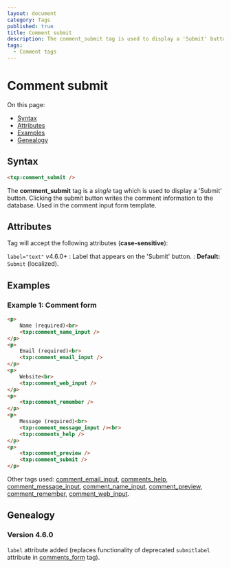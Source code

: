 ```yaml
---
layout: document
category: Tags
published: true
title: Comment submit
description: The comment_submit tag is used to display a 'Submit' button.
tags:
  - Comment tags
---
```


# Comment submit

On this page:

* [Syntax](#syntax)
* [Attributes](#attributes)
* [Examples](#examples)
* [Genealogy](#genealogy)

## Syntax

~~~ html
<txp:comment_submit />
~~~

The **comment_submit** tag is a *single* tag which is used to display a 'Submit' button. Clicking the submit button writes the comment information to the database. Used in the comment input form template.

## Attributes

Tag will accept the following attributes (**case-sensitive**):

`label="text"` <span class="footnote warning">v4.6.0+</span>
: Label that appears on the 'Submit' button.
: **Default:** `Submit` (localized).

## Examples

### Example 1: Comment form

~~~ html
<p>
    Name (required)<br>
    <txp:comment_name_input />
</p>
<p>
    Email (required)<br>
    <txp:comment_email_input />
</p>
<p>
    Website<br>
    <txp:comment_web_input />
</p>
<p>
    <txp:comment_remember />
</p>
<p>
    Message (required)<br>
    <txp:comment_message_input /><br>
    <txp:comments_help />
</p>
<p>
    <txp:comment_preview />
    <txp:comment_submit />
</p>
~~~

Other tags used: [comment_email_input](comment_email_input), [comments_help](comments_help), [comment_message_input](comment_message_input), [comment_name_input](comment_name_input), [comment_preview](comment_preview), [comment_remember](comment_remember), [comment_web_input](comment_web_input).

## Genealogy

### Version 4.6.0

`label` attribute added (replaces functionality of deprecated `submitlabel` attribute in [comments_form](comments_form) tag).
